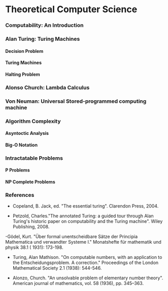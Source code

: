 # Theoretical Computer Science

### Computability: An Introduction

### Alan Turing: Turing Machines
#### Decision Problem
#### Turing Machines
#### Halting Problem
  

### Alonso Church: Lambda Calculus
 
 
### Von Neuman: Universal Stored-programmed computing machine
 
 
### Algorithm Complexity
#### Asyntoctic Analysis 
#### Big-O Notation
 
### Intractatable Problems
#### P Problems 
#### NP Complete Problems
 
### References
 
- Copeland, B. Jack, ed. "The essential turing". Clarendon Press, 2004.

- Petzold, Charles."The annotated Turing: a guided tour through Alan Turing's historic paper on computability and the Turing machine". Wiley Publishing, 2008.

-Gödel, Kurt. "Über formal unentscheidbare Sätze der Principia Mathematica und verwandter Systeme I." Monatshefte für mathematik und physik 38.1 (    1931): 173-198.

- Turing, Alan Mathison. "On computable numbers, with an application to the Entscheidungsproblem. A correction." Proceedings of the London Mathematical Society 2.1 (1938): 544-546.

- Alonzo, Church. "An unsolvable problem of elementary number theory". American journal of mathematics, vol. 58 (1936), pp. 345–363.
